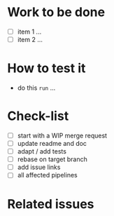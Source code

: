 # Work to be done

* [ ] item 1 ...
* [ ] item 2 ...

# How to test it

* do this `run` ...

# Check-list

* [ ] start with a WIP merge request
* [ ] update readme and doc
* [ ] adapt / add tests 
* [ ] rebase on target branch
* [ ] add issue links
* [ ] all affected pipelines

# Related issues

